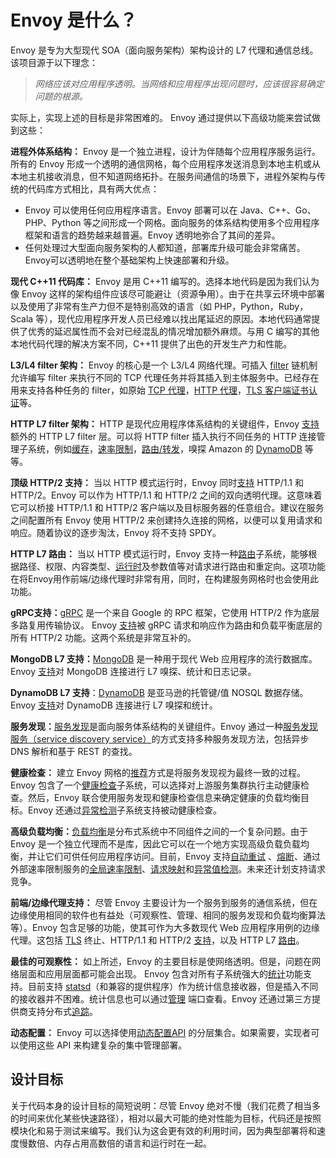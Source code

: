 # Envoy 是什么？


Envoy 是专为大型现代 SOA（面向服务架构）架构设计的 L7 代理和通信总线。该项目源于以下理念：

> *网络应该对应用程序透明。当网络和应用程序出现问题时，应该很容易确定问题的根源。*


实际上，实现上述的目标是非常困难的。 Envoy 通过提供以下高级功能来尝试做到这些：

**进程外体系结构：** Envoy 是一个独立进程，设计为伴随每个应用程序服务运行。所有的 Envoy 形成一个透明的通信网格，每个应用程序发送消息到本地主机或从本地主机接收消息，但不知道网络拓扑。在服务间通信的场景下，进程外架构与传统的代码库方式相比，具有两大优点：


-  Envoy 可以使用任何应用程序语言。Envoy 部署可以在 Java、C++、Go、PHP、Python 等之间形成一个网格。面向服务的体系结构使用多个应用程序框架和语言的趋势越来越普遍。Envoy 透明地弥合了其间的差异。
 - 任何处理过大型面向服务架构的人都知道，部署库升级可能会非常痛苦。 Envoy可以透明地在整个基础架构上快速部署和升级。


**现代 C++11 代码库：** Envoy 是用 C++11 编写的。选择本地代码是因为我们认为像 Envoy 这样的架构组件应该尽可能避让（资源争用）。由于在共享云环境中部署以及使用了非常有生产力但不是特别高效的语言（如 PHP，Python，Ruby，Scala 等），现代应用程序开发人员已经难以找出尾延迟的原因。本地代码通常提供了优秀的延迟属性而不会对已经混乱的情况增加额外麻烦。与用 C 编写的其他本地代码代理的解决方案不同，C++11 提供了出色的开发生产力和性能。


**L3/L4 filter 架构：** Envoy 的核心是一个 L3/L4 网络代理。可插入 [filter](arch_overview/network_filters.md#arch-overview-network-filters) 链机制允许编写 filter 来执行不同的 TCP 代理任务并将其插入到主体服务中。已经存在用来支持各种任务的 filter，如原始 [TCP 代理](arch_overview/tcp_proxy.md#arch-overview-tcp-proxy)，[HTTP 代理](arch_overview/http_connection_management.md#arch-overview-http-conn-man)，[TLS 客户端证书认证](arch_overview/ssl.md#arch-overview-ssl-auth-filter)等。


**HTTP L7 filter 架构：** HTTP 是现代应用程序体系结构的关键组件，Envoy [支持](arch_overview/http_filters.md#arch-overview-http-filters)额外的 HTTP L7 filter 层。可以将 HTTP filter 插入执行不同任务的 HTTP 连接管理子系统，例如[缓存](../configuration/http_filters/buffer_filter.md#config-http-filters-buffer)，[速率限制](arch_overview/global_rate_limiting.md#arch-overview-rate-limit)，[路由/转发](arch_overview/http_routing.md#arch-overview-http-routing)，嗅探 Amazon 的 [DynamoDB](arch_overview/dynamo.md#arch-overview-dynamo) 等等。


**顶级 HTTP/2 支持：** 当以 HTTP 模式运行时，Envoy 同时[支持](arch_overview/http_connection_management.md#arch-overview-http-protocols) HTTP/1.1 和 HTTP/2。Envoy 可以作为 HTTP/1.1 和 HTTP/2 之间的双向透明代理。这意味着它可以桥接 HTTP/1.1 和 HTTP/2 客户端以及目标服务器的任意组合。建议在服务之间配置所有 Envoy 使用  HTTP/2 来创建持久连接的网格，以便可以复用请求和响应。随着协议的逐步淘汰，Envoy 将不支持 SPDY。


**HTTP L7 路由：** 当以 HTTP 模式运行时，Envoy 支持一种[路由](arch_overview/http_routing.md#arch-overview-http-routing)子系统，能够根据路径、权限、内容类型、[运行时](arch_overview/runtime.md#arch-overview-runtime)及参数值等对请求进行路由和重定向。这项功能在将Envoy用作前端/边缘代理时非常有用，同时，在构建服务网格时也会使用此功能。


**gRPC支持：**[gRPC](http://www.grpc.io/) 是一个来自 Google 的 RPC 框架，它使用 HTTP/2 作为底层多路复用传输协议。 Envoy [支持](arch_overview/grpc.md#arch-overview-grpc)被 gRPC 请求和响应作为路由和负载平衡底层的所有 HTTP/2 功能。这两个系统是非常互补的。


**MongoDB L7 支持：**[MongoDB](https://www.mongodb.com/) 是一种用于现代 Web 应用程序的流行数据库。Envoy [支持](arch_overview/mongo.md#arch-overview-mongo)对 MongoDB 连接进行 L7 嗅探、统计和日志记录。


**DynamoDB L7 支持**：[DynamoDB](https://aws.amazon.com/dynamodb/) 是亚马逊的托管键/值 NOSQL 数据存储。Envoy [支持](arch_overview/dynamo.md#arch-overview-dynamo)对 DynamoDB 连接进行 L7 嗅探和统计。


**服务发现：**[服务发现](arch_overview/service_discovery.md#arch-overview-service-discovery)是面向服务体系结构的关键组件。Envoy 通过一种[服务发现服务（service discovery service）](arch_overview/service_discovery.md#arch-overview-service-discovery-types-sds)的方式支持多种服务发现方法，包括异步 DNS 解析和基于 REST 的查找。


**健康检查：** 建立 Envoy 网格的[推荐](arch_overview/service_discovery.md#arch-overview-service-discovery-eventually-consistent)方式是将服务发现视为最终一致的过程。Envoy 包含了一个[健康检查](arch_overview/health_checking.md#arch-overview-health-checking)子系统，可以选择对上游服务集群执行主动健康检查。然后，Envoy 联合使用服务发现和健康检查信息来确定健康的负载均衡目标。Envoy 还通过[异常检测](arch_overview/outlier.md#arch-overview-outlier-detection)子系统支持被动健康检查。


**高级负载均衡：**[负载均衡](arch_overview/load_balancing.md#arch-overview-load-balancing)是分布式系统中不同组件之间的一个复杂问题。由于 Envoy 是一个独立代理而不是库，因此它可以在一个地方实现高级负载负载均衡，并让它们可供任何应用程序访问。目前，Envoy 支持[自动重试](arch_overview/http_routing.md#arch-overview-http-routing-retry) 、[熔断](arch_overview/circuit_breaking.md#arch-overview-circuit-break)、通过外部速率限制服务的[全局速率限制](arch_overview/global_rate_limiting.md#arch-overview-rate-limit)、[请求映射](https://www.envoyproxy.io/docs/envoy/latest/api-v1/route_config/route#config-http-conn-man-route-table-route-shadow)和[异常值检测](arch_overview/outlier.md#arch-overview-outlier-detection)。未来还计划支持请求竞争。


**前端/边缘代理支持：** 尽管 Envoy 主要设计为一个服务到服务的通信系统，但在边缘使用相同的软件也有益处（可观察性、管理、相同的服务发现和负载均衡算法等）。Envoy 包含足够的功能，使其可作为大多数现代 Web 应用程序用例的边缘代理。这包括 [TLS](arch_overview/ssl.md#arch-overview-ssl) 终止、HTTP/1.1 和 HTTP/2 [支持](arch_overview/http_connection_management.md#arch-overview-http-protocols)，以及 HTTP L7 [路由](arch_overview/http_routing.md#arch-overview-http-routing)。


**最佳的可观察性：** 如上所述，Envoy 的主要目标是使网络透明。但是，问题在网络层面和应用层面都可能会出现。 Envoy 包含对所有子系统强大的[统计](arch_overview/statistics.md#arch-overview-statistics)功能支持。目前支持 [statsd](https://github.com/etsy/statsd)（和兼容的提供程序）作为统计信息接收器，但是插入不同的接收器并不困难。统计信息也可以通过[管理](../operations/admin.md#operations-admin-interface) 端口查看。Envoy 还通过第三方提供商支持分布式[追踪](arch_overview/tracing.md#arch-overview-tracing)。


**动态配置：** Envoy 可以选择使用[动态配置API](arch_overview/dynamic_configuration.md#arch-overview-dynamic-config) 的分层集合。如果需要，实现者可以使用这些 API 来构建复杂的集中管理部署。

## 设计目标


关于代码本身的设计目标的简短说明：尽管 Envoy 绝对不慢（我们花费了相当多的时间来优化某些快速路径），相对以最大可能的绝对性能为目标，代码还是按照模块化和易于测试来编写。我们认为这会更有效的利用时间，因为典型部署将和速度慢数倍、内存占用高数倍的语言和运行时在一起。